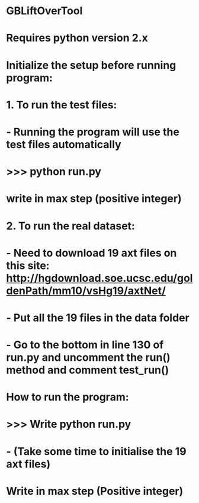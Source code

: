 # GBLiftOverTool
# Requires python version 2.x
# Initialize the setup before running program:
# 1. To run the test files:
# - Running the program will use the test files automatically
# >>> python run.py
# write in max step (positive integer)
# 
# 2. To run the real dataset:
# - Need to download 19 axt files on this site: http://hgdownload.soe.ucsc.edu/goldenPath/mm10/vsHg19/axtNet/
# - Put all the 19 files in the data folder
# - Go to the bottom in line 130 of run.py and uncomment the run() method and comment test_run()
#
# How to run the program:
# >>> Write python run.py
# - (Take some time to initialise the 19 axt files)
# Write in max step (Positive integer)
